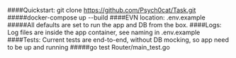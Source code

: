 ####Quickstart:
git clone https://github.com/Psych0cat/Task.git
#####docker-compose up --build
####EVN location:
.env.example
#####All defaults are set to run the app and DB from the box.
####Logs:
Log files are inside the app container, see naming in .env.example
####Tests:
Current tests are end-to-end, without DB mocking, so app need to be up and running
#####go test Router/main_test.go


